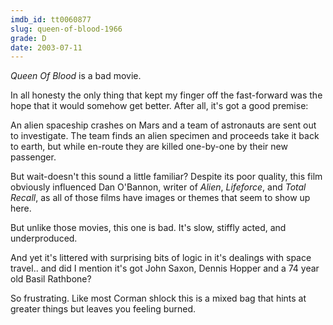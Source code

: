 ```yaml
---
imdb_id: tt0060877
slug: queen-of-blood-1966
grade: D
date: 2003-07-11
---
```


_Queen Of Blood_ is a bad movie.

In all honesty the only thing that kept my finger off the fast-forward was the hope that it would somehow get better. After all, it's got a good premise:

An alien spaceship crashes on Mars and a team of astronauts are sent out to investigate. The team finds an alien specimen and proceeds take it back to earth, but while en-route they are killed one-by-one by their new passenger.

But wait-doesn't this sound a little familiar? Despite its poor quality, this film obviously influenced Dan O'Bannon, writer of <span data-imdb-id="tt0078748">_Alien_</span>, <span data-imdb-id="tt0089489">_Lifeforce_</span>, and <span data-imdb-id="tt0100802">_Total Recall_</a>, as all of those films have images or themes that seem to show up here.</p>

But unlike those movies, this one is bad. It's slow, stiffly acted, and underproduced.

And yet it's littered with surprising bits of logic in it's dealings with space travel.. and did I mention it's got John Saxon, Dennis Hopper and a 74 year old Basil Rathbone?

So frustrating. Like most Corman shlock this is a mixed bag that hints at greater things but leaves you feeling burned.

